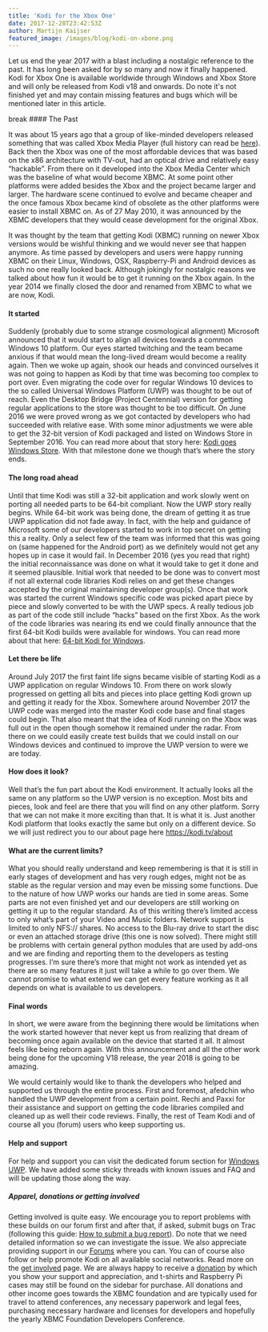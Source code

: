 ```yaml
---
title: 'Kodi for the Xbox One'
date: 2017-12-28T23:42:53Z
author: Martijn Kaijser
featured_image: /images/blog/kodi-on-xbone.png
---
```

Let us end the year 2017 with a blast including a nostalgic reference to the past. It has long been asked for by so many and now it finally happened. Kodi for Xbox One is available worldwide through Windows and Xbox Store and will only be released from Kodi v18 and onwards. Do note it's not finished yet and may contain missing features and bugs which will be mentioned later in this article.

 break #### The Past

 It was about 15 years ago that a group of like-minded developers released something that was called Xbox Media Player (full history can read be [here](https://en.wikipedia.org/wiki/Xbox_Media_Player)). Back then the Xbox was one of the most affordable devices that was based on the x86 architecture with TV-out, had an optical drive and relatively easy “hackable”. From there on it developed into the Xbox Media Center which was the baseline of what would become XBMC. At some point other platforms were added besides the Xbox and the project became larger and larger. The hardware scene continued to evolve and became cheaper and the once famous Xbox became kind of obsolete as the other platforms were easier to install XBMC on. As of 27 May 2010, it was announced by the XBMC developers that they would cease development for the original Xbox.

 It was thought by the team that getting Kodi (XBMC) running on newer Xbox versions would be wishful thinking and we would never see that happen anymore. As time passed by developers and users were happy running XBMC on their Linux, Windows, OSX, Raspberry-Pi and Android devices as such no one really looked back. Although jokingly for nostalgic reasons we talked about how fun it would be to get it running on the Xbox again. In the year 2014 we finally closed the door and renamed from XBMC to what we are now, Kodi.

 #### It started

 Suddenly (probably due to some strange cosmological alignment) Microsoft announced that it would start to align all devices towards a common Windows 10 platform. Our eyes started twitching and the team became anxious if that would mean the long-lived dream would become a reality again. Then we woke up again, shook our heads and convinced ourselves it was not going to happen as Kodi by that time was becoming too complex to port over. Even migrating the code over for regular Windows 10 devices to the so called Universal Windows Platform (UWP) was thought to be out of reach. Even the Desktop Bridge (Project Centennial) version for getting regular applications to the store was thought to be too difficult. On June 2016 we were proved wrong as we got contacted by developers who had succeeded with relative ease. With some minor adjustments we were able to get the 32-bit version of Kodi packaged and listed on Windows Store in September 2016. You can read more about that story here: [Kodi goes Windows Store](https://kodi.tv/article/kodi-goes-windows-store). With that milestone done we though that’s where the story ends.

 #### The long road ahead

 Until that time Kodi was still a 32-bit application and work slowly went on porting all needed parts to be 64-bit compliant. Now the UWP story really begins. While 64-bit work was being done, the dream of getting it as true UWP application did not fade away. In fact, with the help and guidance of Microsoft some of our developers started to work in top secret on getting this a reality. Only a select few of the team was informed that this was going on (same happened for the Android port) as we definitely would not get any hopes up in case it would fail. In December 2016 (yes you read that right) the initial reconnaissance was done on what it would take to get it done and it seemed plausible. Initial work that needed to be done was to convert most if not all external code libraries Kodi relies on and get these changes accepted by the original maintaining developer group(s). Once that work was started the current Windows specific code was picked apart piece by piece and slowly converted to be with the UWP specs. A really tedious job as part of the code still include “hacks” based on the first Xbox. As the work of the code libraries was nearing its end we could finally announce that the first 64-bit Kodi builds were available for windows. You can read more about that here: [64-bit Kodi for Windows](https://kodi.tv/article/kodi-v18-windows-64-bit-here).

 #### Let there be life

 Around July 2017 the first faint life signs became visible of starting Kodi as a UWP application on regular Windows 10. From there on work slowly progressed on getting all bits and pieces into place getting Kodi grown up and getting it ready for the Xbox. Somewhere around November 2017 the UWP code was merged into the master Kodi code base and final stages could begin. That also meant that the idea of Kodi running on the Xbox was full out in the open though somehow it remained under the radar. From there on we could easily create test builds that we could install on our Windows devices and continued to improve the UWP version to were we are today.

 #### How does it look?

 Well that’s the fun part about the Kodi environment. It actually looks all the same on any platform so the UWP version is no exception. Most bits and pieces, look and feel are there that you will find on any other platform. Sorry that we can not make it more exciting than that. It is what it is. Just another Kodi platform that looks exactly the same but only on a different device. So we will just redirect you to our about page here <https://kodi.tv/about>

 #### What are the current limits?

 What you should really understand and keep remembering is that it is still in early stages of development and has very rough edges, might not be as stable as the regular version and may even be missing some functions. Due to the nature of how UWP works our hands are tied in some areas. Some parts are not even finished yet and our developers are still working on getting it up to the regular standard. As of this writing there’s limited access to only what’s part of your Video and Music folders. Network support is limited to only NFS:// shares. No access to the Blu-ray drive to start the disc or even an attached storage drive (this one is now solved). There might still be problems with certain general python modules that are used by add-ons and we are finding and reporting them to the developers as testing progresses. I’m sure there’s more that might not work as intended yet as there are so many features it just will take a while to go over them. We cannot promise to what extend we can get every feature working as it all depends on what is available to us developers.

 #### Final words

 In short, we were aware from the beginning there would be limitations when the work started however that never kept us from realizing that dream of becoming once again available on the device that started it all. It almost feels like being reborn again. With this announcement and all the other work being done for the upcoming V18 release, the year 2018 is going to be amazing.

 We would certainly would like to thank the developers who helped and supported us through the entire process. First and foremost, afedchin who handled the UWP development from a certain point. Rechi and Paxxi for their assistance and support on getting the code libraries compiled and cleaned up as well their code reviews. Finally, the rest of Team Kodi and of course all you (forum) users who keep supporting us.

 #### Help and support

 For help and support you can visit the dedicated forum section for [Windows UWP](https://forum.kodi.tv/forumdisplay.php?fid=282). We have added some sticky threads with known issues and FAQ and will be updating those along the way.

  

  

 ##### Apparel, donations or getting involved

 Getting involved is quite easy. We encourage you to report problems with these builds on our forum first and after that, if asked, submit bugs on Trac (following this guide: [How to submit a bug report](https://kodi.wiki/view/HOW-TO:Submit_a_bug_report)). Do note that we need detailed information so we can investigate the issue. We also appreciate providing support in our [Forums](https://forum.kodi.tv/ "Kodi Forums") where you can. You can of course also follow or help promote Kodi on all available social networks. Read more on the [get involved](https://kodi.tv/get-involved) page. We are always happy to receive a [donation](https://kodi.tv/contribute/donate "Donate") by which you show your support and appreciation, and t-shirts and Raspberry Pi cases may still be found on the sidebar for purchase. All donations and other income goes towards the XBMC foundation and are typically used for travel to attend conferences, any necessary paperwork and legal fees, purchasing necessary hardware and licenses for developers and hopefully the yearly XBMC Foundation Developers Conference.

 